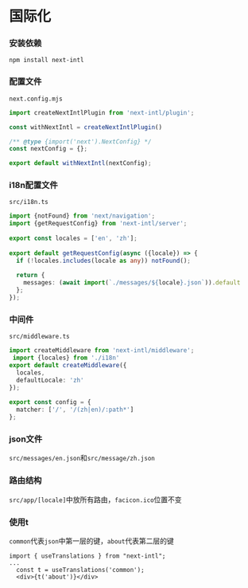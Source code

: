 # 国际化

### 安装依赖

`npm install next-intl`

### 配置文件

`next.config.mjs`

```mjs
import createNextIntlPlugin from 'next-intl/plugin';

const withNextIntl = createNextIntlPlugin()

/** @type {import('next').NextConfig} */
const nextConfig = {};

export default withNextIntl(nextConfig);
```



### i18n配置文件

`src/i18n.ts`

```ts
import {notFound} from 'next/navigation';
import {getRequestConfig} from 'next-intl/server';
 
export const locales = ['en', 'zh'];
 
export default getRequestConfig(async ({locale}) => {
  if (!locales.includes(locale as any)) notFound();
 
  return {
    messages: (await import(`./messages/${locale}.json`)).default
  };
});
```



### 中间件

`src/middleware.ts`

```ts
import createMiddleware from 'next-intl/middleware';
 import {locales} from './i18n'
export default createMiddleware({
  locales,
  defaultLocale: 'zh'
});
 
export const config = {
  matcher: ['/', '/(zh|en)/:path*']
};
```



### json文件

`src/messages/en.json`和`src/message/zh.json`



### 路由结构

`src/app/[locale]`中放所有路由，`facicon.ico`位置不变



### 使用t

`common`代表`json`中第一层的键，`about`代表第二层的键

```tsx
import { useTranslations } from "next-intl";
...
  const t = useTranslations('common');
  <div>{t('about')}</div>
```

